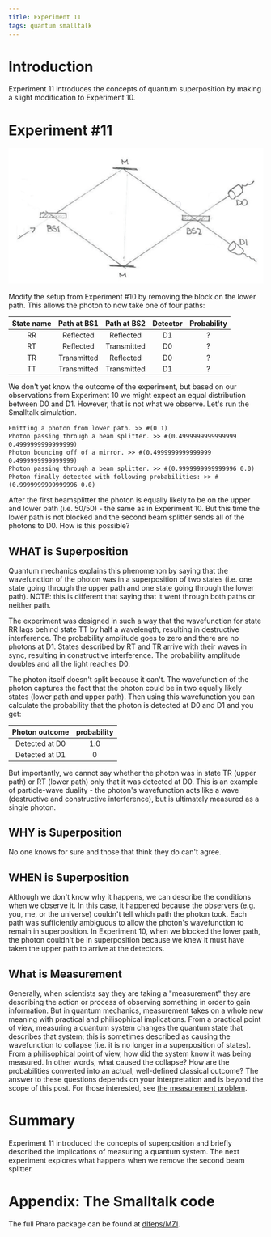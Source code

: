 ```yaml
---
title: Experiment 11
tags: quantum smalltalk
---
```



# Introduction
Experiment 11 introduces the concepts of quantum superposition by making a slight modification to Experiment 10.

# Experiment #11
![Experiment #11](/assets/images/exp2.PNG "Experiment #11")

Modify the setup from Experiment #10 by removing the block on the lower path. This allows the photon to now take one of four paths:

| State name | Path at BS1 | Path at BS2 | Detector | Probability |
|:----------:|:-----------:|:-----------:|:--------:|:-----------:|
|     RR     |  Reflected  |  Reflected  |    D1    |      ?      |
|     RT     |  Reflected  | Transmitted |    D0    |      ?      |
|     TR     | Transmitted |  Reflected  |    D0    |      ?      |
|     TT     | Transmitted | Transmitted |    D1    |      ?      |

We don't yet know the outcome of the experiment, but based on our observations from Experiment 10 we might expect an equal distribution between D0 and D1. However, that is not what we observe. Let's run the Smalltalk simulation.

```
Emitting a photon from lower path. >> #(0 1)
Photon passing through a beam splitter. >> #(0.4999999999999999 0.4999999999999999)
Photon bouncing off of a mirror. >> #(0.4999999999999999 0.4999999999999999)
Photon passing through a beam splitter. >> #(0.9999999999999996 0.0)
Photon finally detected with following probabilities: >> #(0.9999999999999996 0.0)
```

After the first beamsplitter the photon is equally likely to be on the upper and lower path (i.e. 50/50) - the same as in Experiment 10. But this time the lower path is not blocked and the second beam splitter sends all of the photons to D0. How is this possible?

## WHAT is Superposition

Quantum mechanics explains this phenomenon by saying that the wavefunction of the photon was in a superposition of two states (i.e. one state going through the upper path and one state going through the lower path). NOTE: this is different that saying that it went through both paths or neither path. 

The experiment was designed in such a way that the wavefunction for state RR lags behind state TT by half a wavelength, resulting in destructive interference. The probability amplitude goes to zero and there are no photons at D1. States described by RT and TR arrive with their waves in sync, resulting in constructive interference. The probability amplitude doubles and all the light reaches D0. 

The photon itself doesn't split because it can't. The wavefunction of the photon captures the fact that the photon could be in two equally likely states (lower path and upper path). Then using this wavefunction you can calculate the probability that the photon is detected at D0 and D1 and you get:

| Photon outcome | probability |
|:--------------:|:-----------:|
| Detected at D0 |    1.0      |
| Detected at D1 |     0       |

But importantly, we cannot say whether the photon was in state TR (upper path) or RT (lower path) only that it was detected at D0. This is an example of particle-wave duality - the photon's wavefunction acts like a wave (destructive and constructive interference), but is ultimately measured as a single photon.

## WHY is Superposition

No one knows for sure and those that think they do can't agree.

## WHEN is Superposition

Although we don't know why it happens, we can describe the conditions when we observe it. In this case, it happened because the observers (e.g. you, me, or the universe) couldn't tell which path the photon took. Each path was sufficiently ambiguous to allow the photon's wavefunction to remain in superposition. In Experiment 10, when we blocked the lower path, the photon couldn't be in superposition because we knew it must have taken the upper path to arrive at the detectors.

## What is Measurement

Generally, when scientists say they are taking a "measurement" they are describing the action or process of observing something in order to gain information. But in quantum mechanics, measurement takes on a whole new meaning with practical and philisophical implications. From a practical point of view, measuring a quantum system changes the quantum state that describes that system; this is sometimes described as causing the wavefunction to collapse (i.e. it is no longer in a superposition of states). From a philisophical point of view, how did the system know it was being measured. In other words, what caused the collapse? How are the probabilities converted into an actual, well-defined classical outcome? The answer to these questions depends on your interpretation and is beyond the scope of this post. For those interested, see [the measurement problem](https://en.wikipedia.org/wiki/Measurement_problem).



# Summary
Experiment 11 introduced the concepts of superposition and briefly described the implications of measuring a quantum system. The next experiment explores what happens when we remove the second beam splitter.

# Appendix: The Smalltalk code
The full Pharo package can be found at [dlfeps/MZI](https://github.com/dlfelps/MZI). 
